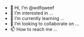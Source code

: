 - 👋 Hi, I’m @wdfqweef
- 👀 I’m interested in ...
- 🌱 I’m currently learning ...
- 💞️ I’m looking to collaborate on ...
- 📫 How to reach me ...

<!---
wdfqweef/wdfqweef is a ✨ special ✨ repository because its `README.md` (this file) appears on your GitHub profile.
You can click the Preview link to take a look at your changes.
--->
